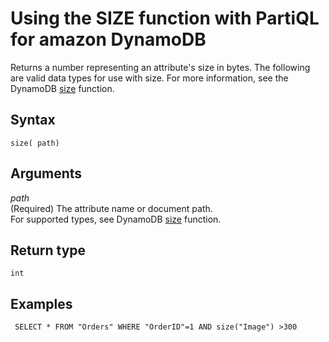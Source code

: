 # Using the SIZE function with PartiQL for amazon DynamoDB<a name="ql-functions.size"></a>

Returns a number representing an attribute's size in bytes\. The following are valid data types for use with size\. For more information, see the DynamoDB [size](https://docs.aws.amazon.com/amazondynamodb/latest/developerguide/Expressions.OperatorsAndFunctions.html#Expressions.OperatorsAndFunctions.Functions) function\.

## Syntax<a name="ql-functions.size.syntax"></a>

```
size( path)
```

## Arguments<a name="ql-functions.size.arguments"></a>

*path*  
\(Required\) The attribute name or document path\.   
For supported types, see DynamoDB [size](https://docs.aws.amazon.com/amazondynamodb/latest/developerguide/Expressions.OperatorsAndFunctions.html#Expressions.OperatorsAndFunctions.Functions) function\.

## Return type<a name="ql-functions.size.return-type"></a>

`int`

## Examples<a name="ql-functions.size.examples"></a>

```
 SELECT * FROM "Orders" WHERE "OrderID"=1 AND size("Image") >300
```